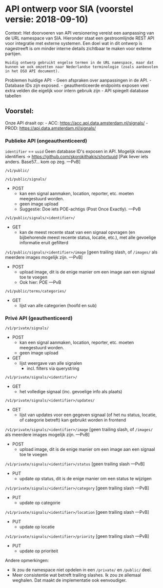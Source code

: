 # API ontwerp voor SIA (voorstel versie: 2018-09-10)

Context:
    Het doorvoeren van API versionering vereist een aanpassing van de URL
    namespace van SIA. Hieronder staat een gestroomlijnde REST API voor
    integratie met externe systemen. Een doel wat in dit ontwerp is nagestreeft
    is om minder interne details zichtbaar te maken voor externe partijen.

    Huidig ontwerp gebruikt engelse termen in de URL namespace, maar dat
    kunnen we ook omzetten naar Nederlandse terminologie (zoals aanbevolen
    in het DSO API document).

Problemen huidige API:
    - Geen afspraken over aanpassingen in de API.
    - Database IDs zijn exposed.
    - geauthenticeerde endpoints exposen veel extra velden die eigelijk voor
      intern gebruik zijn
    - API spiegelt database tabellen

## Voorstel:

Onze API draait op:
    - ACC: https://acc.api.data.amsterdam.nl/signals/
    - PROD: https://api.data.amsterdam.nl/signals/


### Publieke API (ongeauthenticeerd)

`identifier` == `uuid`
Geen database ID's exposen in API.
Mogelijk nieuwe identifiers -> https://github.com/skorokithakis/shortuuid \[Pak liever iets anders. Base57... kom op zeg. —PvB]

`/v1/public/`

`/v1/public/signals/`
- POST
    - kan een signal aanmaken, location, reporter, etc. moeten meegestuurd
      worden.
    - geen image upload
    - Suggestie: Doe iets POE-achtigs (Post Once Exactly). —PvB

`/v1/public/signals/<identifier>/`
- GET
    - kan de meest recente staat van een signaal opvragen (en bijbehorende
      meest recente status, locatie, etc.), met alle gevoelige informatie
      eruit gefilterd

`/v1/public/signals/<identifier>/image` \[geen trailing slash, of `/images/` als meerdere images mogelijk zijn. —PvB]
- POST
    - upload image, dit is de enige manier om een image aan een signaal toe te voegen
    - Ook hier: POE —PvB

`/v1/public/terms/categories/`
- GET
    - lijst van alle categorien (hoofd en sub)


### Privé API (geauthenticeerd)
`/v1/private/signals/`
- POST
    - kan een signal aanmaken, location, reporter, etc. moeten meegestuurd
      worden.
    - geen image upload
- GET
    - lijst weergave van alle signalen
        - incl. filters via querystring

`/v1/private/signals/<identifier>/`
- GET
    - het volledige signaal (inc. gevoelige info als plaats)

`/v1/private/signals/<identifier>/updates/`
- GET
    - lijst van updates voor een gegeven signaal (of het nu status, locatie,
      of categorie betreft) kan gebruikt worden in frontend

`/v1/private/signals/<identifier>/image` \[geen trailing slash, of `/images/` als meerdere images mogelijk zijn. —PvB]
- POST
    - upload image, dit is de enige manier om een image aan een signaal toe te voegen

`/v1/private/signals/<identifier>/status` \[geen trailing slash —PvB]
- PUT
    - update op status, dit is de enige manier om een status te wijzigen

`/v1/private/signals/<identifier>/category` \[geen trailing slash —PvB]
- PUT
    - update op categorie

`/v1/private/signals/<identifier>/location` \[geen trailing slash —PvB]
- PUT
    - update op locatie

`/v1/private/signals/<identifier>/priority` \[geen trailing slash —PvB]
- PUT
    - update op prioriteit


Andere opmerkingen:
- Ik zou de namespace niet opdelen in een `/private/` en `/public/` deel.
- Meer consistentie wat betreft trailing slashes. Ik zou ze allemaal weghalen. Dat maakt de implementatie ook eenvoudiger.
